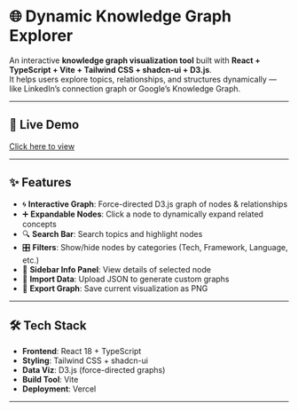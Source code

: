 # 🌐 Dynamic Knowledge Graph Explorer

An interactive **knowledge graph visualization tool** built with **React + TypeScript + Vite + Tailwind CSS + shadcn-ui + D3.js**.  
It helps users explore topics, relationships, and structures dynamically — like LinkedIn’s connection graph or Google’s Knowledge Graph.

---

## 🚀 Live Demo
[Click here to view](https://vercel.com/pamela-dey-sarkars-projects/graph-voyager)

---

## ✨ Features
- 🌀 **Interactive Graph**: Force-directed D3.js graph of nodes & relationships  
- ➕ **Expandable Nodes**: Click a node to dynamically expand related concepts  
- 🔍 **Search Bar**: Search topics and highlight nodes  
- 🎛 **Filters**: Show/hide nodes by categories (Tech, Framework, Language, etc.)  
- 📑 **Sidebar Info Panel**: View details of selected node  
- 📂 **Import Data**: Upload JSON to generate custom graphs  
- 💾 **Export Graph**: Save current visualization as PNG  

---

## 🛠 Tech Stack
- **Frontend**: React 18 + TypeScript  
- **Styling**: Tailwind CSS + shadcn-ui  
- **Data Viz**: D3.js (force-directed graphs)  
- **Build Tool**: Vite  
- **Deployment**: Vercel  

---

